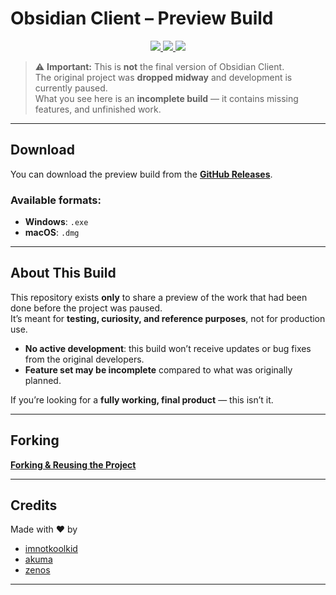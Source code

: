 # Obsidian Client – Preview Build

<p align="center">
  <a href="https://github.com/imnotkoolkid/OBSIDIAN-CLIENT-PREVIEW/releases/latest">
    <img src="https://img.shields.io/github/downloads/imnotkoolkid/OBSIDIAN-CLIENT-PREVIEW/total?style=for-the-badge&logo=github&logoColor=white" />
  </a>

  <a href="https://discord.gg/KmRzbNPWfQ">
    <img src="https://img.shields.io/badge/Join-Discord-5661F5?style=for-the-badge&logo=discord&logoColor=white" />
  </a>

  <a href="https://obsidianclient.pages.dev/">
    <img src="https://img.shields.io/badge/Visit-Website-black?style=for-the-badge&logo=Google-Chrome&logoColor=white" />
  </a>
</p>

> ⚠️ **Important:** This is **not** the final version of Obsidian Client.  
> The original project was **dropped midway** and development is currently paused.  
> What you see here is an **incomplete build** — it contains missing features, and unfinished work.

---
##  Download

You can download the preview build from the [**GitHub Releases**](https://github.com/imnotkoolkid/OBSIDIAN-CLIENT-preview/releases).

### Available formats:
- **Windows**: `.exe`
- **macOS**: `.dmg`

---

##  About This Build

This repository exists **only** to share a preview of the work that had been done before the project was paused.  
It’s meant for **testing, curiosity, and reference purposes**, not for production use.

- **No active development**: this build won’t receive updates or bug fixes from the original developers.
- **Feature set may be incomplete** compared to what was originally planned.

If you’re looking for a **fully working, final product** — this isn’t it.

---

## Forking

[**Forking & Reusing the Project**](https://github.com/imnotkoolkid/OBSIDIAN-CLIENT?tab=readme-ov-file#forking--reusing-the-project)

---

## Credits

Made with ❤️ by

- [imnotkoolkid](https://github.com/imnotkoolkid)  
- [akuma](https://github.com/KirkaMiddleMenScripts)  
- [zenos](https://github.com/Dev-Zenos)  

---
